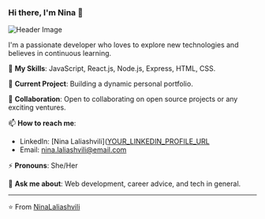 ### Hi there, I'm Nina 👋

![Header Image]([URL_TO_A_HEADER_IMAGE](https://raw.githubusercontent.com/leviarista/github-profile-header-generator/main/social/examples/example-3.png))  

I'm a passionate developer who loves to explore new technologies and believes in continuous learning.

🌱 **My Skills**: JavaScript, React.js, Node.js, Express, HTML, CSS.

🔭 **Current Project**: Building a dynamic personal portfolio. 

👯 **Collaboration**: Open to collaborating on open source projects or any exciting ventures. 


📫 **How to reach me**: 
- LinkedIn: [Nina Laliashvili]([YOUR_LINKEDIN_PROFILE_URL](https://www.linkedin.com/in/nini-laliashvili-08a97b223/) 
- Email: [nina.laliashvili@email.com](mailto:ninilaliashvili8@gmail.com)  

⚡ **Pronouns**: She/Her

💬 **Ask me about**: Web development, career advice, and tech in general.


---

⭐️ From [NinaLaliashvili](https://github.com/NinaLaliashvili)


